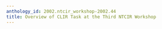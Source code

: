 ```yaml
---
anthology_id: 2002.ntcir_workshop-2002.44
title: Overview of CLIR Task at the Third NTCIR Workshop
---
```

